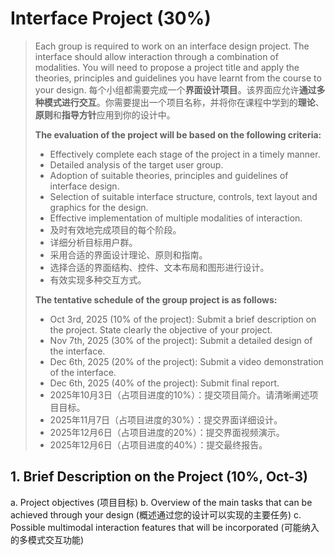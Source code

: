 # Interface Project (30%)

> Each group is required to work on an interface design project. The interface should allow interaction through a combination of modalities.  You will need to propose a project title and apply the theories, principles and guidelines you have learnt from the course to your design.
> 每个小组都需要完成一个**界面设计项目**。该界面应允许**通过多种模式进行交互**。你需要提出一个项目名称，并将你在课程中学到的**理论**、**原则**和**指导方针**应用到你的设计中。
>
> **The evaluation of the project will be based on the following criteria:**
>
>- Effectively complete each stage of the project in a timely manner.
>- Detailed analysis of the target user group.
>- Adoption of suitable theories, principles and guidelines of interface design.
>- Selection of suitable interface structure, controls, text layout and graphics for the design.
>- Effective implementation of multiple modalities of interaction.
>- 及时有效地完成项目的每个阶段。
>- 详细分析目标用户群。
>- 采用合适的界面设计理论、原则和指南。
>- 选择合适的界面结构、控件、文本布局和图形进行设计。
>- 有效实现多种交互方式。
>
>**The tentative schedule of the group project is as follows:**
>
>- Oct 3rd, 2025 (10% of the project): Submit a brief description on the project.  State clearly the objective of your project.
>- Nov 7th, 2025 (30% of the project): Submit a detailed design of the interface.
>- Dec 6th, 2025 (20% of the project): Submit a video demonstration of the interface.
>- Dec 6th, 2025 (40% of the project): Submit final report.
>- 2025年10月3日（占项目进度的10%）：提交项目简介。请清晰阐述项目目标。
>- 2025年11月7日（占项目进度的30%）：提交界面详细设计。
>- 2025年12月6日（占项目进度的20%）：提交界面视频演示。
>- 2025年12月6日（占项目进度的40%）：提交最终报告。

## 1. Brief Description on the Project (10%, Oct-3)

a. Project objectives (项目目标)
b. Overview of the main tasks that can be achieved through your design (概述通过您的设计可以实现的主要任务)
c. Possible multimodal interaction features that will be incorporated (可能纳入的多模式交互功能)
